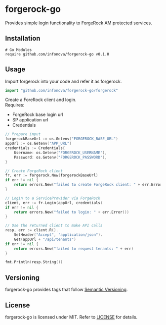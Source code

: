 # forgerock-go

Provides simple login functionality to ForgeRock AM protected services.

## Installation
   
```
# Go Modules
require github.com/infonova/forgerock-go v0.1.0
```

## Usage

Import forgerock into your code and refer it as forgerock.

```go
import "github.com/infonova/forgerock-go/forgerock"
```

Create a ForeRock client and login.\
Requires:
* ForgeRock base login url
* SP application url
* Credentials

```go
// Prepare input
forgerockBaseUrl := os.Getenv("FORGEROCK_BASE_URL")
appUrl := os.Getenv("APP_URL")
credentials := Credentials{
    Username: os.Getenv("FORGEROCK_USERNAME"),
    Password: os.Getenv("FORGEROCK_PASSWORD"),
}

// Create ForgeRock client
fr, err := forgerock.New(forgerockBaseUrl)
if err != nil {
    return errors.New("failed to create ForgeRock client: " + err.Error())
}

// Login to a ServiceProvider via ForgeRock
client, err := fr.Login(appUrl, credentials)
if err != nil {
    return errors.New("failed to login: " + err.Error())
}

// Use the returned client to make API calls
resp, err := client.R().
    SetHeader("Accept", "application/json").
    Get(appUrl + "/api/tenants")
if err != nil {
    return errors.New("failed to request tenants: " + err)
}

fmt.Println(resp.String())
```

## Versioning

forgerock-go provides tags that follow [Semantic Versioning](https://semver.org/).

## License

forgerock-go is licensed under MIT. Refer to [LICENSE](LICENSE) for details.
